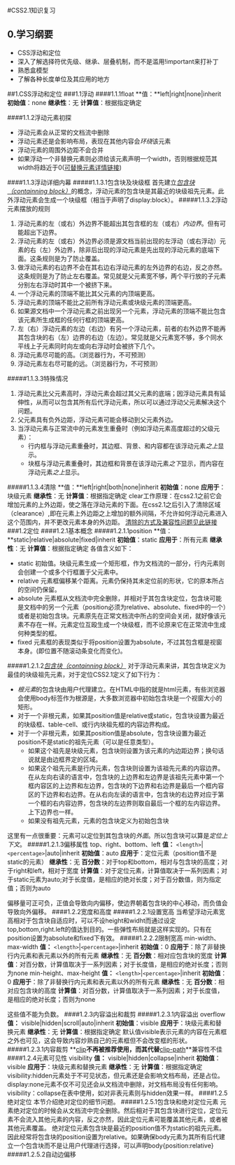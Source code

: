 #CSS2.1知识复习
## 0.学习纲要
- CSS浮动和定位
- 深入了解选择符优先级、继承、层叠机制，而不是滥用!important来打补丁
- 熟悉盒模型
- 了解各种长度单位及其应用的地方

##1.CSS浮动和定位
###1.1浮动
####1.1.1float
**值：**left|right|none|inherit
**初始值**：none
**继承性**：无
**计算值**：根据指定确定

####1.1.2浮动元素初探
- 浮动元素会从正常的文档流中删除
- 浮动元素还是会影响布局，表现在其他内容会*环绕*该元素
- 浮动元素的周围外边距不会合并
- 如果浮动一个非替换元素则必须给该元素声明一个width，否则根据规范其width将趋近于0([可替换元素详情链接](https://developer.mozilla.org/zh-CN/docs/Web/CSS/Replaced_element))

####1.1.3浮动详细内幕
#####1.1.3.1包含块及块级框
首先建立[*包含块（containning block）*](http://w3help.org/zh-cn/kb/008/#header_1)的概念，浮动元素的包含块是其最近的块级祖先元素。此外浮动元素会生成一个块级框（相当于声明了display:block）。
#####1.1.3.2浮动元素摆放的规则
1. 浮动元素的左（或右）外边界不能超出其包含框的左（或右）*内边界*。但有可能超出下边界。
2. 浮动元素的左（或右）外边界必须是源文档当前出现的左浮动（或右浮动）元素的右（左）外边界，除非后出现的浮动元素是先出现的浮动元素的底端下面。这条规则是为了防止覆盖。
3. 做浮动元素的右边界不会在其右边右浮动元素的左外边界的右边，反之亦然。这条规则是为了防止左右覆盖。常见就是父元素宽不够，两个平行放的子元素分别左右浮动时其中一个被挤下来。
4. 一个浮动元素的顶端不能比其父元素的内顶端更高。
5. 浮动元素的顶端不能比之前所有浮动元素或块级元素的顶端更高。
6. 如果源文档中一个浮动元素之前出现另一个元素，浮动元素的顶端不能比包含该元素所生成框的任何行框的顶端更高。
7. 左（右）浮动元素的左边（右边）有另一个浮动元素，前者的右外边界不能再其包含块的右（左）边界的右边（左边）。常见就是父元素宽不够，多个同水平线上子元素同时向左或向右浮动时会被挤下几个。
8. 浮动元素尽可能的高。（浏览器行为，不可预测）
9. 浮动元素左右尽可能的远。（浏览器行为，不可预测）

#####1.1.3.3特殊情况
1. 浮动元素比父元素高时，浮动元素会超过其父元素的底端；因浮动元素具有延伸性，从而可以包含其所有后代浮动元素，所以可以通过浮动父元素解决这个问题。
2. 父元素具有负外边距，浮动元素可能会移动到父元素外边。
3. 当浮动元素与正常流中的元素发生重叠时（例如浮动元素高度超过的父级元素）：
	- 行内框与浮动元素重叠时，其边框、背景、和内容都在该浮动元素*之上*显示。
	- 块框与浮动元素重叠时，其边框和背景在该浮动元素*之下*显示，而内容在浮动元素*之上*显示。

#####1.1.3.4清除
**值：**left|right|both|none|inherit
**初始值**：none
**应用于**：块级元素
**继承性**：无
**计算值**：根据指定确定
clear工作原理：在css2.1之前它会增加元素的上外边距，使之落在浮动元素的下面。在css2.1之后引入了清除区域（clearance）,即在元素上外边距之上增加的额外间隔，不允许如何浮动元素进入这个范围内，并不更改元素本身的外边距。
[清除的方式及兼容性问题见此链接](http://w3help.org/zh-cn/casestudies/001)
###1.2定位
####1.2.1基本概念
#####1.2.1.1position
**值：**static|relative|absolute|fixed|inherit
**初始值**：static
**应用于**：所有元素
**继承性**：无
**计算值**：根据指定确定
各值含义如下：
- static
初始值。块级元素生成一个矩形框，作为文档流的一部分，行内元素则会创建一个或多个行框置于父元素中。
- relative
元素框偏移某个距离。元素仍保持其未定位前的形状，它的原本所占的空间仍保留。
- absolute
元素框从文档流中完全删除，并相对于其包含块定位，包含块可能是文档中的另一个元素（position必须为relative、absolute、fixed中的一个）或者是初始包含块。元素原先在正常文档流中所占的空间会关闭，就好像该元素不存在一样。元素定位互殴生成一个块级框，而不论原来它在正常流中生成何种类型的框。
- fixed 
元素框的表现类似于将position设置为absolute，不过其包含框是视窗本身。(即位置不随滚动条变化而变化)。

#####1.2.1.2[*包含块（containning block）*](http://w3help.org/zh-cn/kb/008/#header_1)
对于浮动元素来讲，其包含块定义为最佳的块级祖先元素，对于定位CSS2.1定义了如下行为：
- *根元素*的包含块由用户代理建立。在HTML中指的就是html元素，有些浏览器会使用body标签作为根源是，大多数浏览器中初始包含块是一个视窗大小的矩形。
- 对于一个非根元素，如果其position值是relative或static，包含块设置为最近的块级框、table-cell、或行内块祖先框的内容边界构成。
- 对于一个非根元素，如果其position值是absolute，包含块设置为最近position不是static的祖先元素（可以是任意类型）。
	- 如果这个祖先是块级元素，包含块则设置为该元素的内边距边界；换句话说就是由边框界定的区域。
	- 如果这个祖先元素是行内元素，包含块则设置为该祖先元素的内容边界。在从左向右读的语言中，包含块的上边界和左边界是该祖先元素中第一个框内容区的上边界和左边界，包含块的下边界和右边界是最后一个框内容区的下边界和右边界。在从右向左读的语言中，包含块的右边界对应于第一个框的右内容边界，包含块的左边界则取自最后一个框的左内容边界。上下边界也一样。
	- 如果没有祖先元素，元素的包含块定义为初始包含块

这里有一点很重要：元素可以定位到其包含块的*外面*。所以包含块可以算是*定位上下文*。
#####1.2.1.3偏移属性
top、right、bottom、left
**值：** `<length>`|`<percentage>`|auto|inherit
**初始值**：auto
**应用于**：定位元素（position值不是static的元素）
**继承性**：无
**百分数**：对于top和bottom，相对与包含块的高度；对于right和left，相对于宽度
**计算值**：对于定位元素，计算值取决于一系列因素；对于static元素为auto;对于长度值，是相应的绝对长度；对于百分数值，则为指定值；否则为auto

偏移量可正可负，正值会导致向内偏移，使边界朝着包含块的中心移动，而负值会导致向外偏移。
####1.2.2宽度和高度
#####1.2.2.1设置宽高
当希望浮动元素宽高相对于包含块自适应时，可以不设height和widht而通过设定top,bottom,right.left的值达到目的。一些弹性布局就是这样实现的。只有在position设置为absolute和fixed下有效。
#####1.2.2.2限制宽高
min-width、max-width
**值：** `<length>`|`<percentage>`|inherit
**初始值**：0
**应用于**：除了非替换行内元素和表元素以外的所有元素
**继承性**：无
**百分数**：相对应包含块的宽度
**计算值**：对百分数，计算值取决于一系列因素；对于长度值，是相应的绝对长度；否则为none
min-height、max-height
**值：** `<length>`|`<percentage>`|inherit
**初始值**：0
**应用于**：除了非替换行内元素和表元素以外的所有元素
**继承性**：无
**百分数**：相对应包含块的高度
**计算值**：对百分数，计算值取决于一系列因素；对于长度值，是相应的绝对长度；否则为none

这些值不能为负数。
####1.2.3内容溢出和裁剪
#####1.2.3.1内容溢出
overflow
**值：** visible|hidden|scroll|auto|inherit
**初始值**：visible
**应用于**：块级元素和替换元素
**继承性**：无
**计算值**：根据指定确定
默认值visible表示元素的内容在元素框之外也可见，这会导致内容炒熟自己的元素框但不会改变框的形状。
#####1.2.3.1内容裁剪
**[clip](https://developer.mozilla.org/en-US/docs/Web/CSS/clip)**不再被推荐使用，而其代替**[clip-path](https://developer.mozilla.org/en-US/docs/Web/CSS/clip-path)**兼容性不佳
####1.2.4元素可见性
visibility
**值：** visible|hidden|collapse|inherit
**初始值**：visible
**应用于**：块级元素和替换元素
**继承性**：无
**计算值**：根据指定确定
visibility:hidden元素处于不可见状态，但元素还是会影响文档布局，还是占位。display:none元素不仅不可见还会从文档流中删除，对文档布局没有任何影响。
visibility：collapse在表中使用，如对非表元素则与hidden效果一样。
####1.2.5绝对定位
本节介绍绝对定位的细节问题。
#####1.2.5.1包含块和绝对定位元素
元素绝对定位的时候会从文档流中完全删除。然后相对于其包含块进行定位，定位元素不会流入其他元素的内容，反之亦然，因此定位元素可能覆盖其他元素，或者被其他元素覆盖。
绝对定位元素包含块是最近的position值不为static的祖先元素。因此经常将包含块的position设置为relative。如果确保body元素为其所有后代建立一个包含块而不是让用户代理进行选择，可以声明body{position:relative}
#####1.2.5.2自动边偏移
